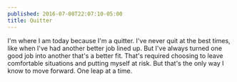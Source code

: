 ```yaml
---
published: 2016-07-08T22:07:10-05:00
title: Quitter
---
```

I'm where I am today because I'm a quitter. I've never quit at the best times, like when I've had another better job lined up. But I've always turned one good job into another that's a better fit. That's required choosing to leave comfortable situations and putting myself at risk. But that's the only way I know to move forward. One leap at a time.
